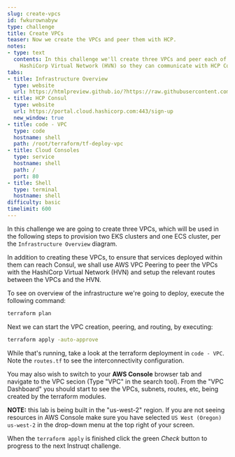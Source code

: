 ```yaml
---
slug: create-vpcs
id: fwkurownabyw
type: challenge
title: Create VPCs
teaser: Now we create the VPCs and peer them with HCP.
notes:
- type: text
  contents: In this challenge we'll create three VPCs and peer each of them with the
    HashiCorp Virtual Network (HVN) so they can communicate with HCP Consul.
tabs:
- title: Infrastructure Overview
  type: website
  url: https://htmlpreview.github.io/?https://raw.githubusercontent.com/hashicorp/field-workshops-consul/n8-ssn4aws-eks/instruqt-tracks/secure-service-networking-for-aws/assets/images/ssn4aws-infra-overview.html
- title: HCP Consul
  type: website
  url: https://portal.cloud.hashicorp.com:443/sign-up
  new_window: true
- title: code - VPC
  type: code
  hostname: shell
  path: /root/terraform/tf-deploy-vpc
- title: Cloud Consoles
  type: service
  hostname: shell
  path: /
  port: 80
- title: Shell
  type: terminal
  hostname: shell
difficulty: basic
timelimit: 600
---
```

In this challenge we are going to create three VPCs, which will be used in the following steps to provision two EKS clusters and one ECS cluster, per the `Infrastructure Overview` diagram.

In addition to creating these VPCs, to ensure that services deployed within them can reach Consul, we shall use AWS VPC Peering to peer the VPCs with the HashiCorp Virtual Network (HVN) and setup the relevant routes between the VPCs and the HVN.

To see on overview of the infrastructure we're going to deploy, execute the following command:

```sh
terraform plan
```

Next we can start the VPC creation, peering, and routing, by executing:

```sh
terraform apply -auto-approve
```

While that's running, take a look at the terraform deployment in `code - VPC`. Note the `routes.tf` to see the interconnectivity configuration.

You may also wish to switch to your **AWS Console** browser tab and navigate to the VPC secion (Type "VPC" in the search tool). From the "VPC Dashboard" you should start to see the VPCs, subnets, routes, etc, being created by the terraform modules.

**NOTE:** this lab is being built in the "us-west-2" region. If you are not seeing resources in AWS Console make sure you have selected `US West (Oregon) us-west-2` in the drop-down menu at the top right of your screen.

When the `terraform apply` is finished click the green *Check* button to progress to the next Instruqt challenge.